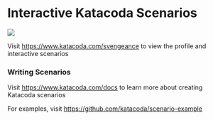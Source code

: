 # Interactive Katacoda Scenarios

[![](http://shields.katacoda.com/katacoda/svengeance/count.svg)](https://www.katacoda.com/svengeance "Get your profile on Katacoda.com")

Visit https://www.katacoda.com/svengeance to view the profile and interactive scenarios

### Writing Scenarios
Visit https://www.katacoda.com/docs to learn more about creating Katacoda scenarios

For examples, visit https://github.com/katacoda/scenario-example
